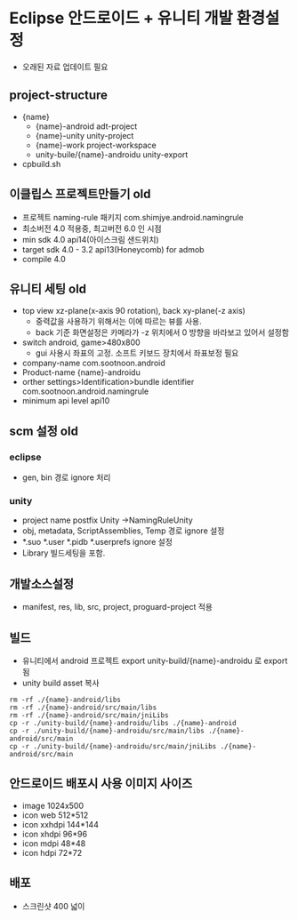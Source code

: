 # Eclipse 안드로이드 + 유니티 개발 환경설정

<!--
description = 조금 오래된 자료
tag = programming, unity, eclipse
-->

- 오래된 자료 업데이트 필요

## project-structure
- {name}
    - {name}-android adt-project
    - {name}-unity unity-project
    - {name}-work project-workspace
    - unity-buile/{name}-androidu unity-export
- cpbuild.sh

## 이클립스 프로젝트만들기 old
- 프로젝트 naming-rule 패키지 com.shimjye.android.namingrule
- 최소버전 4.0 적용중, 최고버전 6.0 인 시점
- min sdk 4.0 api14(아이스크림 샌드위치)
- target sdk 4.0 - 3.2 api13(Honeycomb) for admob
- compile 4.0

## 유니티 세팅 old
- top view xz-plane(x-axis 90 rotation), back xy-plane(-z axis)
    - 중력값을 사용하기 위해서는 이에 따르는 뷰를 사용.
    - back 기준 화면설정은 카메라가 -z 위치에서 0 방향을 바라보고 있어서 설정함
- switch android, game>480x800
    - gui 사용시 좌표의 고정. 소프트 키보드 장치에서 좌표보정 필요
- company-name com.sootnoon.android
- Product-name {name}-androidu
- orther settings>Identification>bundle identifier com.sootnoon.android.namingrule
- minimum api level api10

## scm 설정 old

### eclipse
- gen, bin 경로 ignore 처리

### unity
- project name postfix Unity ->NamingRuleUnity
- obj, metadata, ScriptAssemblies, Temp 경로 ignore 설정
- *.suo *.user *.pidb *.userprefs ignore 설정
- Library 빌드세팅을 포함.

## 개발소스설정
- manifest, res, lib, src, project, proguard-project 적용

## 빌드
- 유니티에서 android 프로젝트 export unity-build/{name}-androidu 로 export 됨
- unity build asset 복사
```
rm -rf ./{name}-android/libs
rm -rf ./{name}-android/src/main/libs
rm -rf ./{name}-android/src/main/jniLibs
cp -r ./unity-build/{name}-androidu/libs ./{name}-android
cp -r ./unity-build/{name}-androidu/src/main/libs ./{name}-android/src/main
cp -r ./unity-build/{name}-androidu/src/main/jniLibs ./{name}-android/src/main
```

## 안드로이드 배포시 사용 이미지 사이즈
- image 1024x500
- icon web 512*512
- icon xxhdpi 144*144
- icon xhdpi 96*96
- icon mdpi 48*48
- icon hdpi 72*72

## 배포
- 스크린샷 400 넓이
